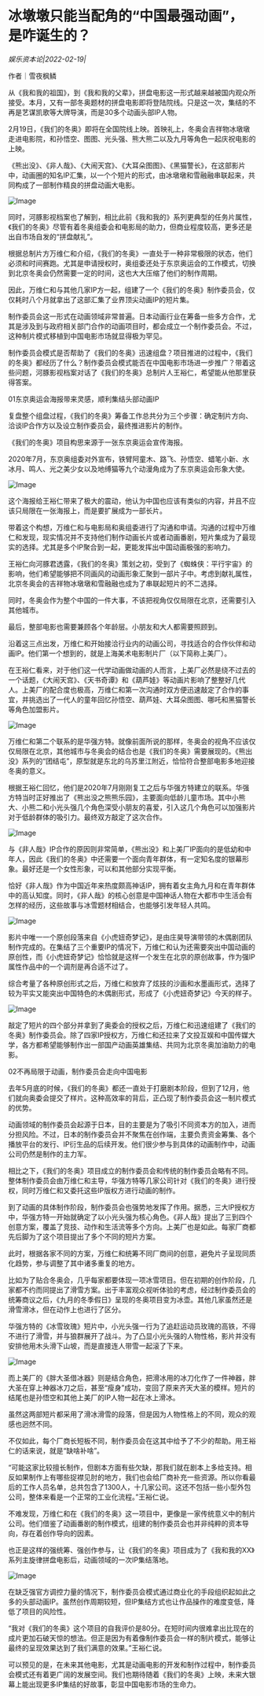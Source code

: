 # 冰墩墩只能当配角的“中国最强动画”，是咋诞生的？

*娱乐资本论|2022-02-19|*

作者｜雪夜枫鳞

从《我和我的祖国》，到《我和我的父辈》，拼盘电影这一形式越来越被国内观众所接受。本月，又有一部冬奥题材的拼盘电影即将登陆院线。只是这一次，集结的不再是艺谋凯歌等大牌导演，而是30多个动画头部IP人物。

2月19日，《我们的冬奥》即将在全国院线上映。首映礼上，冬奥会吉祥物冰墩墩走进电影院，和孙悟空、图图、光头强、熊大熊二以及九月等角色一起庆祝电影的上映。

《熊出没》、《非人哉》、《大闹天宫》、《大耳朵图图》、《黑猫警长》，在这部影片中，动画圈的知名IP汇集，以一个个短片的形式，由冰墩墩和雪融融串联起来，共同构成了一部制作精良的拼盘动画大电影。

![Image](https://inews.gtimg.com/newsapp_bt/0/14534913085/641)

同时，河豚影视档案也了解到，相比此前《我和我的》系列更典型的任务片属性，《我们的冬奥》尽管有着冬奥组委会和电影局的助力，但商业程度较高，更多还是出自市场自发的“拼盘献礼”。

根据总制片方万维仁和介绍，《我们的冬奥》一直处于一种非常极限的状态，他们必须和时间赛跑。尤其是申请授权时，奥组委还处于东京奥运会的工作模式，切换到北京冬奥会仍然需要一定的时间，这也大大压缩了他们的制作周期。

因此，万维仁和与其他几家IP方一起，组建了一个《我们的冬奥》制作委员会，仅仅耗时八个月就拿出了这部汇集了业界顶尖动画IP的短片集。

制作委员会这一形式在动画领域非常普遍。日本动画行业在筹备一些多方合作，尤其是涉及到与政府相关部门合作的动画项目时，都会成立一个制作委员会。不过，这种制片模式移植到中国电影市场就显得极为罕见。

制作委员会模式是否帮助了《我们的冬奥》迅速组盘？项目推进的过程中，《我们的冬奥》都经历了什么？制作委员会模式能否在中国电影市场进一步推广？带着这些问题，河豚影视档案对话了《我们的冬奥》总制片人王裕仁，希望能从他那里获得答案。

01东京奥运会海报带来灵感，顺利集结头部动画IP

复盘整个组盘过程，《我们的冬奥》筹备工作总共分为三个步骤：确定制片方向、洽谈IP合作方以及设立制作委员会，最终推进影片的制作。

《我们的冬奥》项目构思来源于一张东京奥运会宣传海报。

2020年7月，东京奥组委对外宣布，铁臂阿童木、路飞、孙悟空、蜡笔小新、水冰月、鸣人、光之美少女以及地缚猫等九个动漫角成为了东京奥运会形象大使。

![Image](https://inews.gtimg.com/newsapp_bt/0/14534913094/641)

这个海报给王裕仁带来了极大的震动，他认为中国也应该有类似的内容，并且不应该只局限在一张海报上，而是要扩展成为一部长片。

带着这个构想，万维仁和与电影局和奥组委进行了沟通和申请。沟通的过程中万维仁和发现，现实情况并不支持他们制作动画长片或者动画番剧，短片集成为了最现实的选择。尤其是多个IP聚合到一起，更能发挥出中国动画极强的影响力。

王裕仁向河豚君透露，《我们的冬奥》策划之初，受到了《蜘蛛侠：平行宇宙》的影响，他们希望能够把不同画风的动画形象汇聚到一部片子中。考虑到献礼属性，北京冬奥会的吉祥物冰墩墩和雪融融也成为了串联起短片的不二选择。

同时，冬奥会作为整个中国的一件大事，不该把视角仅仅局限在北京，还需要引入其他城市。

最后，整部电影也需要兼顾各个年龄层。小朋友和大人都需要照顾到。

沿着这三点出发，万维仁和开始接洽行业内的动画公司，寻找适合的合作伙伴和动画IP。他们第一个想到的，就是上海美术电影制片厂（以下简称上美厂）。

在王裕仁看来，对于他们这一代学动画做动画的人而言，上美厂必然是绕不过去的一个话题，《大闹天宫》、《天书奇谭》和《葫芦娃》等动画片影响了整整好几代人。上美厂的配合度也极高，万维仁和第一次沟通时双方便迅速敲定了合作的事宜，并挑选出了一代人的童年回忆孙悟空、葫芦娃、大耳朵图图、哪吒和黑猫警长等角色加盟影片。

![Image](https://inews.gtimg.com/newsapp_bt/0/14534913097/641)

万维仁和第二个联系的是华强方特。就像前面所说的那样，冬奥会的视角不应该仅仅局限在北京，其他城市与冬奥会的结合也是《我们的冬奥》需要展现的。《熊出没》系列的“团结屯”，原型就是东北的乌苏里江附近，恰恰符合整部电影多地迎接冬奥的意义。

根据王裕仁回忆，他们是2020年7月刚刚复工之后与华强方特建立的联系。华强方特当时正好推出了《熊出没之熊熊乐园》，主要面向低龄儿童市场。其中小熊大、小熊二和小光头强几个角色深受小朋友的喜爱，引入这几个角色可以加强影片对于低龄群体的吸引力。最终双方敲定了这次合作。

![Image](https://inews.gtimg.com/newsapp_bt/0/14534913095/641)

与《非人哉》IP合作的原因则非常简单，《熊出没》和上美厂IP面向的是低幼和中年人，因此《我们的冬奥》中还需要一个面向青年群体，有一定知名度的银幕形象。最好还是一个女性形象，可以和其他部分实现平衡。

恰好《非人哉》作为中国近年来热度颇高神话IP，拥有着女主角九月和在青年群体中的高认知度。同时，《非人哉》的核心创意是中国神话人物在大都市中生活会有怎样的经历，这些故事与冰雪题材相结合，也能够引发年轻人共鸣。

![Image](https://inews.gtimg.com/newsapp_bt/0/14534913098/641)

影片中唯一一个原创段落来自《小虎妞奇梦记》，是由庄昊导演带领的木偶剧团队制作完成的。在集结了三个重要IP的情况下，万维仁和认为还需要突出中国动画的原创性，而《小虎妞奇梦记》恰恰就是这样一个发生在北京的原创故事，作为强IP属性作品中的一个调剂是再合适不过了。

综合考量了各种原创形式之后，万维仁和放弃了炫技的沙画和水墨画形式，选择了较为平实又能突出中国特色的木偶剧形式，形成了《小虎妞奇梦记》今天的样子。

![Image](https://inews.gtimg.com/newsapp_bt/0/14534913093/641)

敲定了短片的四个部分并拿到了奥委会的授权之后，万维仁和迅速组建了《我们的冬奥》制作委员会。除了四家IP授权方，万维仁和还拉来了文投互娱和中国传媒大学，各方都希望能够制作出一部国产动画英雄集结、共同为北京冬奥加油助力的电影。

02不再局限于动画，制作委员会走向中国电影

去年5月底的时候，《我们的冬奥》都还一直处于打磨剧本阶段，但到了12月，他们就向奥委会提交了样片。这种高效率的背后，正凸现了制作委员会这一制片模式的优势。

动画领域的制作委员会起源于日本，目的主要是为了吸引不同资本方的加入，进而分担风险。不过，日本的制作委员会并不聚焦在创作端，主要负责资金筹集、各个播放平台的发行、IP衍生品的后续开发。他们很少参与到具体的动画制作中，动画公司仍然是制作的主力军。

相比之下，《我们的冬奥》项目成立的制作委员会和传统的制作委员会略有不同。整体制作委员会由万维仁和主导，华强方特等几家公司针对《我们的冬奥》进行授权，同时万维仁和又委托这些IP版权方进行动画的制作。

到了动画的具体制作阶段，制作委员会也强势地发挥了作用。据悉，三大IP授权方中，华强方特一开始就确定了以小光头强为核心角色。《非人哉》提出了三到四个创意方案，覆盖了竞技、动作和生活流等多个方向。上美厂也是如此。每家厂商都先后脚为了这个项目提出了多个不同的短片方案。

此时，根据各家不同的方案，万维仁和统筹不同厂商间的创意，避免片子呈现同质化趋势，参与调整了其中诸多重复的地方。

比如为了贴合冬奥会，几乎每家都要体现一项冰雪项目。但在初期的创作阶段，几家都不约而同提出了滑雪方案。出于丰富观众视听体验的考虑，经过制作委员会的统筹商议之后，《九月的冬季假日》呈现的冬奥项目变为冰壶。其他几家虽然还是滑雪滑冰，但在动作上也进行了区分。

华强方特的《冰雪玫瑰》短片中，小光头强一行为了追赶运动员玫瑰的高铁，不得不进行了滑雪，并与狼群展开了战斗。为了凸显小光头强的人物性格，影片并没有安排他用木头滑下山坡，而是直接连人带雪一起滚了下来。

![Image](https://inews.gtimg.com/newsapp_bt/0/14534913092/641)

而上美厂的《胖大圣借冰器》则是结合角色，把滑冰用的冰刀化作了一件神器，胖大圣在穿上神器冰刀之后，甚至“瘦身”成功，变回了原来齐天大圣的模样。短片的结尾也是孙悟空和其他上美厂的IP人物一起在冰上滑冰。

虽然这两部短片都采用了滑冰滑雪的段落，但是因为人物性格上的不同，观众的观感也迥然不同。

不仅如此，每个厂商长短板不同，制作委员会在这其中给予了不少的帮助。用王裕仁的话来说，就是“缺啥补啥”。

“可能这家比较擅长制作，但剧本方面有些欠缺，那我们就在剧本上多给支持。相反如果制作上有哪些捉襟见肘的地方，我们也会给厂商补充一些资源。所以你看最后的工作人员名单，总共包含了1300人，十几家公司。这还不包括一些小型外包公司，整体来看是一个正常的工业化流程。”王裕仁说。

不难发现，万维仁和在《我们的冬奥》这一项目中，更像是一家传统意义中的制片公司。他们借鉴了动画番剧的制作模式，组建的制作委员会也并非纯粹的资本导向，存在着创作导向的因素。

也正是这样的强统筹、强创作参与，让《我们的冬奥》项目成为了《我和我的XX》系列主旋律拼盘电影后，动画领域的一次IP集结落地。

![Image](https://inews.gtimg.com/newsapp_bt/0/14534913087/641)

在缺乏强官方调控力量的情况下，制作委员会模式通过商业化的手段组织起如此之多的头部动画IP。虽然创作周期较短，但IP集结方式也让作品操作的难度变低，降低了项目的风险性。

“我对《我们的冬奥》这个项目的自我评价是80分。在短时间内很难拿出比现在的成片更加石破天惊的想法。但正是因为有着像制作委员会一样的制片模式，能够让最终的呈现效果达到了我们满意的效果。”王裕仁说。

可以预见的是，在未来其他电影，尤其是动画电影的开发和制作过程中，制作委员会模式还有着更广阔的发展空间。我们也期待随着《我们的冬奥》上映，未来大银幕上能出现更多IP集结的好故事，彰显中国电影市场的生命力。

